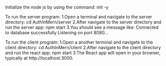 Initialize the node js by using the command:
init -y


To run the server program:
1.Open a terminal and navigate to the server directory:
cd AuthInMern/server
2.After navigate to the server directory and run the server app:
npm start
3.You should see a message like:
Connected to database successfully
Listening on port 8080...


To run the client program:
1.Open a another terminal and navigate to the client directory:
cd AuthInMern/client
2.After navigate to the client directory and run the react app:
npm start
3.The React app will open in your browser, typically at http://localhost:3000.
